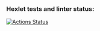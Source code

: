 ### Hexlet tests and linter status:
[![Actions Status](https://github.com/Sumba88/php-oop-project-lvl1/workflows/hexlet-check/badge.svg)](https://github.com/Sumba88/php-oop-project-lvl1/actions)